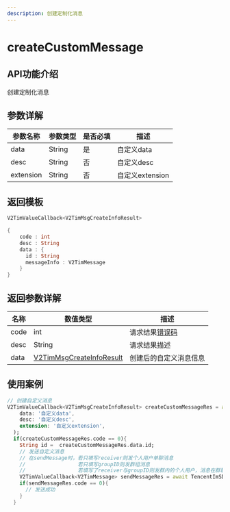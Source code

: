 ```yaml
---
description: 创建定制化消息
---
```


# createCustomMessage

## API功能介绍

创建定制化消息

## 参数详解

| 参数名称      | 参数类型   | 是否必填 | 描述           |
| --------- | ------ | ---- | ------------ |
| data      | String | 是    | 自定义data      |
| desc      | String | 否    | 自定义desc      |
| extension | String | 否    | 自定义extension |

## 返回模板

```dart
V2TimValueCallback<V2TimMsgCreateInfoResult>

{
    code : int
    desc : String
    data : {
      id : String
      messageInfo : V2TimMessage
    }
}
```

## 返回参数详解

| 名称   | 数值类型                                                          | 描述                                                             |
| ---- | ------------------------------------------------------------- | -------------------------------------------------------------- |
| code | int                                                           | 请求结果[错误码](https://cloud.tencent.com/document/product/269/1671) |
| desc | String                                                        | 请求结果描述                                                         |
| data | [V2TimMsgCreateInfoResult](../../class/v2timsdklistener-1.md) | 创建后的自定义消息信息                                                    |

## 使用案例  &#x20;

```dart
// 创建自定义消息
V2TimValueCallback<V2TimMsgCreateInfoResult> createCustomMessageRes = await TencentImSDKPlugin.v2TIMManager.getMessageManager().createCustomMessage(
    data: '自定义data',
    desc: '自定义desc',
    extension: '自定义extension',
  );
  if(createCustomMessageRes.code == 0){
    String id =  createCustomMessageRes.data.id;
    // 发送自定义消息
    // 在sendMessage时，若只填写receiver则发个人用户单聊消息
    //                 若只填写groupID则发群组消息
    //                 若填写了receiver与groupID则发群内的个人用户，消息在群聊中显示，只有指定receiver能看见
    V2TimValueCallback<V2TimMessage> sendMessageRes = await TencentImSDKPlugin.v2TIMManager.getMessageManager().sendMessage(id: id, receiver: "userID", groupID: "groupID");
    if(sendMessageRes.code == 0){
      // 发送成功
    }
  }
```
